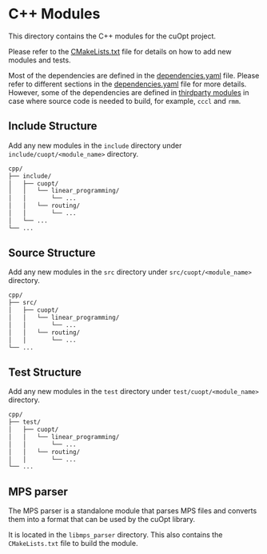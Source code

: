 # C++ Modules

This directory contains the C++ modules for the cuOpt project.

Please refer to the [CMakeLists.txt](CMakeLists.txt) file for details on how to add new modules and tests.

Most of the dependencies are defined in the [dependencies.yaml](../dependencies.yaml) file. Please refer to different sections in the [dependencies.yaml](../dependencies.yaml) file for more details. However, some of the dependencies are defined in [thirdparty modules](cmake/thirdparty/) in case where source code is needed to build, for example, `cccl` and `rmm`.


## Include Structure

Add any new modules in the `include` directory under `include/cuopt/<module_name>` directory.

```bash
cpp/
├── include/
│   ├── cuopt/
│   │   └── linear_programming/
│   │       └── ...
│   │   └── routing/
│   │       └── ...
│   └── ...
└── ...
```

## Source Structure

Add any new modules in the `src` directory under `src/cuopt/<module_name>` directory.

```bash
cpp/
├── src/
│   ├── cuopt/
│   │   └── linear_programming/
│   │       └── ...
│   │   └── routing/
│   │       └── ...
└── ...
```

## Test Structure

Add any new modules in the `test` directory under `test/cuopt/<module_name>` directory.

```bash
cpp/
├── test/
│   ├── cuopt/
│   │   └── linear_programming/
│   │       └── ...
│   │   └── routing/
│   │       └── ...
└── ...
```

## MPS parser

The MPS parser is a standalone module that parses MPS files and converts them into a format that can be used by the cuOpt library.

It is located in the `libmps_parser` directory. This also contains the `CMakeLists.txt` file to build the module.
